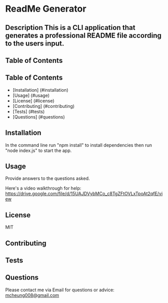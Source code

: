 

# ReadMe Generator

## Description This is a CLI application that generates a professional README file according to the users input.

## Table of Contents 

## Table of Contents
* [Installation] (#installation)
* [Usage] (#usage)
* [License] (#license)
* [Contributing] (#contributing)
* [Tests] (#tests)
* [Questions] (#questions)

## Installation 
In the command line run "npm install" to install dependencies then run "node index.js" to start the app.

## Usage 
Provide answers to the questions asked.

Here's a video walkthrough for help:
https://drive.google.com/file/d/15UAJDVybMCo_c8TgZFtOVLxTpoAt2qfE/view 

## License 
MIT

## Contributing 


## Tests 


## Questions  

Please contact me via Email for questions or advice: mcheung008@gmail.com

